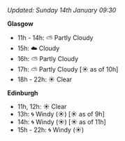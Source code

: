 *Updated: Sunday 14th January 09:30*

**Glasgow**

* 11h - 14h: :partly_sunny: Partly Cloudy
* 15h: :cloud: Cloudy
* 16h: :partly_sunny: Partly Cloudy
* 17h: :partly_sunny: Partly Cloudy [:sunny: as of 10h]
* 18h - 22h: :sunny: Clear

**Edinburgh**

* 11h, 12h: :sunny: Clear
* 13h: :cyclone: Windy (:sunny:) [:sunny: as of 9h]
* 14h: :cyclone: Windy (:sunny:) [:sunny: as of 11h]
* 15h - 22h: :cyclone: Windy (:sunny:)
